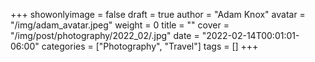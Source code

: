 +++
showonlyimage = false
draft = true
author = "Adam Knox"
avatar = "/img/adam_avatar.jpeg"
weight = 0
title = ""
cover = "/img/post/photography/2022_02/.jpg"
date = "2022-02-14T00:01:01-06:00"
categories = ["Photography", "Travel"]
tags = []
+++
<!--more-->
